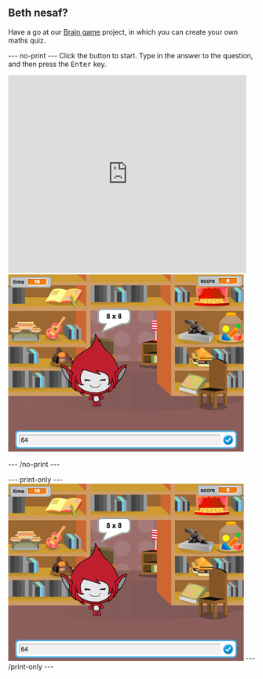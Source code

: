 ## Beth nesaf?

Have a go at our [Brain game](https://projects.raspberrypi.org/en/projects/brain-game?utm_source=pathway&utm_medium=whatnext&utm_campaign=projects) project, in which you can create your own maths quiz.

\--- no-print \--- Click the button to start. Type in the answer to the question, and then press the <kbd>Enter</kbd> key.

<div class="scratch-preview">
  <iframe allowtransparency="true" width="485" height="402" src="https://scratch.mit.edu/projects/embed/250234955/?autostart=false" frameborder="0" scrolling="no"></iframe>
  <img src="images/brain-final.png">
</div>

\--- /no-print \---

\--- print-only \--- ![Brain Game](images/brain-final.png) \--- /print-only \---